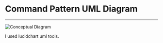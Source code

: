 # Command Pattern UML Diagram
--------

![Conceptual Diagram](https://i.hizliresim.com/mJNR3P.png)

I used lucidchart uml tools.
